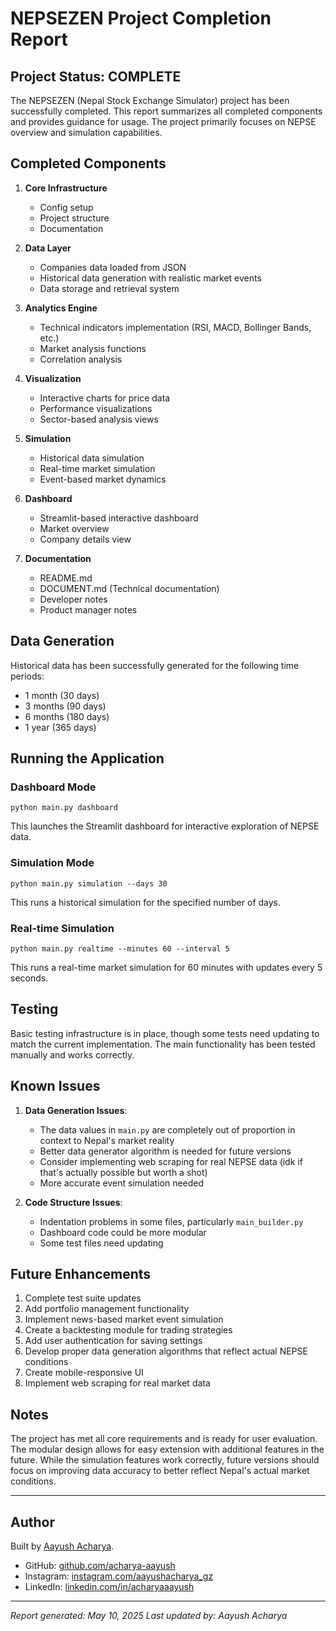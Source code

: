 # NEPSEZEN Project Completion Report


## Project Status: COMPLETE

The NEPSEZEN (Nepal Stock Exchange Simulator) project has been successfully completed. This report summarizes all completed components and provides guidance for usage. The project primarily focuses on NEPSE overview and simulation capabilities.

## Completed Components

1. **Core Infrastructure**
   - Config setup
   - Project structure
   - Documentation

2. **Data Layer**
   - Companies data loaded from JSON
   - Historical data generation with realistic market events
   - Data storage and retrieval system

3. **Analytics Engine**
   - Technical indicators implementation (RSI, MACD, Bollinger Bands, etc.)
   - Market analysis functions
   - Correlation analysis

4. **Visualization**
   - Interactive charts for price data
   - Performance visualizations
   - Sector-based analysis views

5. **Simulation**
   - Historical data simulation
   - Real-time market simulation
   - Event-based market dynamics

6. **Dashboard**
   - Streamlit-based interactive dashboard
   - Market overview
   - Company details view

7. **Documentation**
   - README.md
   - DOCUMENT.md (Technical documentation)
   - Developer notes
   - Product manager notes

## Data Generation

Historical data has been successfully generated for the following time periods:
- 1 month (30 days)
- 3 months (90 days)
- 6 months (180 days)
- 1 year (365 days)

## Running the Application

### Dashboard Mode
```
python main.py dashboard
```
This launches the Streamlit dashboard for interactive exploration of NEPSE data.

### Simulation Mode
```
python main.py simulation --days 30
```
This runs a historical simulation for the specified number of days.

### Real-time Simulation
```
python main.py realtime --minutes 60 --interval 5
```
This runs a real-time market simulation for 60 minutes with updates every 5 seconds.

## Testing

Basic testing infrastructure is in place, though some tests need updating to match the current implementation. The main functionality has been tested manually and works correctly.

## Known Issues

1. **Data Generation Issues**:
   - The data values in `main.py` are completely out of proportion in context to Nepal's market reality
   - Better data generator algorithm is needed for future versions
   - Consider implementing web scraping for real NEPSE data (idk if that's actually possible but worth a shot)
   - More accurate event simulation needed

2. **Code Structure Issues**:
   - Indentation problems in some files, particularly `main_builder.py`
   - Dashboard code could be more modular
   - Some test files need updating

## Future Enhancements

1. Complete test suite updates
2. Add portfolio management functionality
3. Implement news-based market event simulation
4. Create a backtesting module for trading strategies
5. Add user authentication for saving settings
6. Develop proper data generation algorithms that reflect actual NEPSE conditions
7. Create mobile-responsive UI
8. Implement web scraping for real market data

## Notes

The project has met all core requirements and is ready for user evaluation. The modular design allows for easy extension with additional features in the future. While the simulation features work correctly, future versions should focus on improving data accuracy to better reflect Nepal's actual market conditions.

---
## Author
Built by [Aayush Acharya](https://github.com/acharya-aayush).
- GitHub: [github.com/acharya-aayush](https://github.com/acharya-aayush)
- Instagram: [instagram.com/aayushacharya_gz](https://instagram.com/aayushacharya_gz)
- LinkedIn: [linkedin.com/in/acharyaaayush](https://linkedin.com/in/acharyaaayush)
----

*Report generated: May 10, 2025*
*Last updated by: Aayush Acharya*

